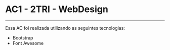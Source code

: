 <h1>AC1 - 2TRI - WebDesign</h1>
<hr>
<p>Essa AC foi realizada utilizando as seguintes tecnologias: </p>
<ul>
  <li>Bootstrap</li>
  <li>Font Awesome</li>
</ul>
